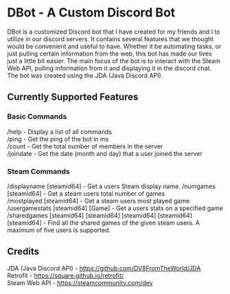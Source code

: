 # DBot - A Custom Discord Bot
DBot is a customized Discord bot that I have created for my friends and I to utilize in our discord servers. It contains several features that we thought would be convenient and useful to have. Whether it be automating tasks, or just pulling certain information from the web, this bot has made our lives just a little bit easier. The main focus of the bot is to interact with the Steam Web API, pulling information from it and displaying it in the discord chat. The bot was created using the JDA (Java Discord API).

## Currently Supported Features

### Basic Commands

/help - Display a list of all commands  
/ping - Get the ping of the bot in ms   
/count - Get the total number of members in the server  
/joindate - Get the date (month and day) that a user joined the server

### Steam Commands
/displayname [steamid64] - Get a users Steam display name.
/numgames [steamid64] - Get a steam users total number of games   
/mostplayed [steamid64] - Get a steam users most played game  
/usergamestats [steamid64] [Game] - Get a users stats on a specified game
/sharedgames [steamid64] [steamid64] [steamid64] [steamid64] [steamid64] - Find all the shared games of the given steam users. A maximum of five users is supported.

## Credits

JDA (Java Discord API) - https://github.com/DV8FromTheWorld/JDA   
Retrofit - https://square.github.io/retrofit/   
Steam Web API - https://steamcommunity.com/dev  


